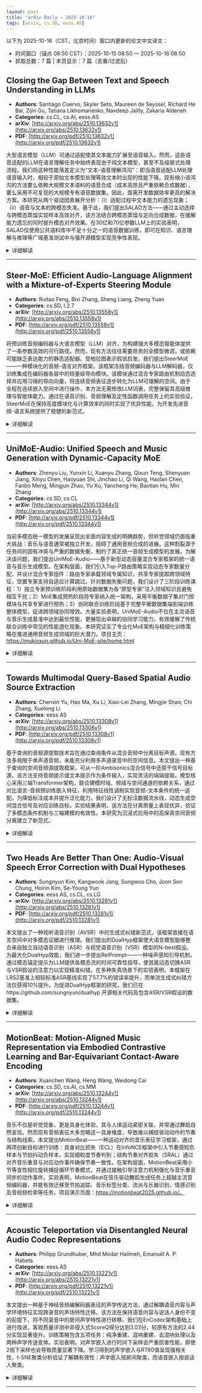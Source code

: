 ```yaml
---
layout: post
title: "arXiv Daily – 2025-10-16"
tags: [arxiv, cs.SD, eess.AS]
---
```


以下为 2025-10-16（CST，北京时间）窗口内更新的论文中文译文：
- 时间窗口（锚点 08:50 CST）：2025-10-15 08:50 — 2025-10-16 08:50
- 抓取总数：7 篇 | 本页显示：7 篇（去重/过滤后）

## Closing the Gap Between Text and Speech Understanding in LLMs
- **Authors**: Santiago Cuervo, Skyler Seto, Maureen de Seyssel, Richard He Bai, Zijin Gu, Tatiana Likhomanenko, Navdeep Jaitly, Zakaria Aldeneh
- **Categories**: cs.CL, cs.AI, eess.AS
- **arXiv**: [http://arxiv.org/abs/2510.13632v1](http://arxiv.org/abs/2510.13632v1)
- **PDF**: [http://arxiv.org/pdf/2510.13632v1](http://arxiv.org/pdf/2510.13632v1)

大型语言模型（LLM）可通过适配使其文本能力扩展至语音输入。然而，这些语音适配的LLM在语言理解任务中始终表现逊于纯文本模型，甚至不及级联式处理流程。我们将这种性能落差定义为“文本-语音理解鸿沟”：即当语音适配LLM处理语音输入时，相较于原始文本模型处理等效文本时出现的性能下降。现有缩小该鸿沟的方法要么依赖大规模文本语料的语音合成（成本高昂且严重依赖合成数据），要么采用不可复现的大规模专有语音数据集。因此，亟需开发数据效率更高的解决方案。本研究从两个驱动因素展开分析：（i）适配过程中文本能力的遗忘现象；（ii）语音与文本的跨模态失准。基于此，我们提出SALAD方法——通过主动选择与跨模态蒸馏实现样本高效对齐，该方法结合跨模态蒸馏与定向合成数据，在缓解能力遗忘的同时提升模态对齐效果。在30亿和70亿参数LLM上的实验表明，SALAD仅使用公共语料库中不足十分之一的语音数据训练，即可在知识、语言理解与推理等广域基准测试中与强开源模型实现竞争性表现。

<details>
<summary>详细解读</summary>

<div markdown="1">

1) **研究背景与既有方法的问题**
- 语音适配大语言模型在语言理解任务上表现不及纯文本模型及级联系统，存在“文本-语音理解差距”。
- 现有方法依赖大规模语音合成或专有数据集，成本高且不可复现，缺乏数据高效方案。

2) **论文核心方法如何解决上述问题**
- **SALAD方法**结合跨模态蒸馏与主动数据选择，分两阶段训练：
  - **阶段一**：在自然语音数据上使用蒸馏目标，使语音适配模型输出与文本骨干模型对齐，减少遗忘并提升跨模态一致性。
  - **阶段二**：通过主动学习算法，基于模型在文本语料各簇的未对齐程度，选择少量关键文本合成语音，针对性扩展训练数据域覆盖。
- **优势**：
  - 蒸馏目标直接优化跨模态对齐，抑制领域偏移导致的遗忘。
  - 主动选择以极低合成成本（仅1%数据）弥补自然语音数据域狭窄问题。
  - 整体方案在3B/7B模型上实现高效训练，数据用量较基线减少一个数量级。

3) **在哪些任务上取得了怎样的效果**
- 在StoryCloze、MMSU、OpenBookQA等6项广域知识推理任务上评估：
  - SALAD-3B/7B在语音输入准确率上超越多数基线，与最强模型Qwen2.5-Omni表现相当。
  - 文本-语音理解差距显著缩小（如SALAD-3B平均差距仅4.6%），且文本能力保留最佳（平均遗忘差距-0.5%）。
</div>

</details>

---

## Steer-MoE: Efficient Audio-Language Alignment with a Mixture-of-Experts Steering Module
- **Authors**: Ruitao Feng, Bixi Zhang, Sheng Liang, Zheng Yuan
- **Categories**: cs.SD, I.2.7
- **arXiv**: [http://arxiv.org/abs/2510.13558v1](http://arxiv.org/abs/2510.13558v1)
- **PDF**: [http://arxiv.org/pdf/2510.13558v1](http://arxiv.org/pdf/2510.13558v1)

将预训练音频编码器与大语言模型（LLM）对齐，为构建强大多模态智能体提供了一条参数高效的可行路径。然而，现有方法往往需要昂贵的全模型微调，或依赖可能缺乏表达能力的静态适配器。受柏拉图表示假说启发，我们提出SteerMoE——一种模块化的音频-语言对齐框架。该框架冻结音频编码器与LLM解码器，仅训练集成在编码器各层中的轻量级导向模块。该模块通过混合专家路由机制动态选择并应用习得的导向向量，将连续音频表征逐步转化为LLM可理解的空间。由于全程在连续嵌入空间中进行操作，本方法无需修改LLM词表，完整保留其高级推理与智能体能力。通过在语音识别、音频理解及定性函数调用任务上的实验验证，SteerMoE在保持高度模块化与计算效率的同时实现了优异性能，为开发先进音频-语言系统提供了稳健的新范式。

<details>
<summary>详细解读</summary>

<div markdown="1">

1)  
- **研究背景**：音频与语言模型对齐是构建多模态智能体的关键，现有方法主要分为两类。  
- **既有方法问题**：  
  - 端到端全模型微调计算成本高，且可能损害大语言模型的推理能力。  
  - 参数高效微调方法中，离散化音频为符号序列会引入量化器、造成信息损失；静态适配器表达能力有限，难以处理复杂任务。  

2)  
- **核心方法**：提出SteerMoE框架，通过混合专家模块动态对齐音频与语言表示。  
- **解决思路**：  
  - **动态路由机制**：在冻结的音频编码器各层插入轻量级MoE模块，根据输入内容选择专家向量，逐步调整音频表示。  
  - **连续空间操作**：避免离散化，直接映射音频特征至大语言模型嵌入空间，保留信号完整性。  
  - **模块化设计**：仅训练MoE路由、专家向量和投影层，参数效率高，支持编码器与大语言模型灵活替换。  
- **优势**：  
  - 增强对齐表达能力，优于静态适配器。  
  - 无需修改大语言模型词汇表，保持其原生推理与工具调用能力。  

3)  
- **任务与效果**：  
  - **自动语音识别**：在LibriSpeech和AISHELL-2数据集上，词错误率与字符错误率接近全微调模型（如Whisper-large-v3），验证对齐有效性。  
  - **音频理解**：在Clotho-AQA问答任务中，准确率优于部分大规模多模态模型，展现复杂推理能力。  
  - **工具调用**：定性实验表明，模型能通过语音成功触发大语言模型预定义函数，保留智能体能力。
</div>

</details>

---

## UniMoE-Audio: Unified Speech and Music Generation with Dynamic-Capacity MoE
- **Authors**: Zhenyu Liu, Yunxin Li, Xuanyu Zhang, Qixun Teng, Shenyuan Jiang, Xinyu Chen, Haoyuan Shi, Jinchao Li, Qi Wang, Haolan Chen, Fanbo Meng, Mingjun Zhao, Yu Xu, Yancheng He, Baotian Hu, Min Zhang
- **Categories**: cs.SD, cs.CL
- **arXiv**: [http://arxiv.org/abs/2510.13344v1](http://arxiv.org/abs/2510.13344v1)
- **PDF**: [http://arxiv.org/pdf/2510.13344v1](http://arxiv.org/pdf/2510.13344v1)

当前多模态统一模型的发展呈现出全面内容生成的明确趋势，但听觉领域仍面临重大挑战：音乐与语音通常被独立开发，阻碍了通用音频合成的进展。这种割裂源于任务间的固有冲突与严重的数据失衡，制约了真正统一音频生成模型的发展。为解决该问题，我们提出UniMoE-Audio——基于新型动态容量混合专家框架的统一语音与音乐生成模型。在架构层面，我们引入Top-P路由策略实现动态专家数量分配，并设计混合专家组件：路由专家承载领域专属知识，共享专家提取跨领域特征，空置专家支持自适应计算跳过。针对数据失衡问题，我们设计了三阶段训练课程：1）独立专家预训练阶段利用原始数据集为各“原型专家”注入领域知识且避免相互干扰；2）MoE集成预热阶段将专家纳入统一架构，采用平衡数据子集对门控模块与共享专家进行预热；3）协同联合训练阶段基于完整平衡数据集端到端训练整体模型，促进跨领域协同增效。大量实验表明，UniMoE-Audio不仅在主流语音与音乐生成基准中达到最优性能，更展现出卓越的协同学习能力，有效缓解了传统联合训练中常见的性能退化现象。本研究证实了专业化MoE架构与精细化训练策略在推进通用音频生成领域的巨大潜力。项目主页：https://mukioxun.github.io/Uni-MoE-site/home.html

<details>
<summary>详细解读</summary>

<div markdown="1">
1. **研究背景与既有方法的问题**
- **任务冲突**：语音生成注重语义清晰度和说话人身份，而音乐生成关注和声、节奏等复杂结构，两者优化目标不同，导致共享模型训练时相互干扰。
- **数据不平衡**：高质量语音数据远多于音乐数据，直接联合训练会使语音任务主导学习，导致音乐生成质量显著下降。
- **现有方法局限**：传统统一音频模型（如UniAudio）采用简单联合训练，无法解决上述问题，性能受限。

2. **论文核心方法如何解决上述问题**
- **动态容量MoE架构**：
  - **Top-P路由策略**：根据输入复杂度动态分配专家数量，避免静态Top-K的资源浪费或不足。
  - **混合专家设计**：
    - 路由专家：处理领域特定知识（如语音或音乐）。
    - 共享专家：捕获跨领域通用特征。
    - 空专家：自适应跳过计算，提升效率。
- **三阶段训练课程**：
  - **独立专家训练**：利用原始不平衡数据分别训练语音和音乐“原型专家”，注入领域知识。
  - **MoE集成与预热**：将专家集成到统一架构，使用平衡数据子集预热路由器和共享专家，确保稳定性。
  - **协同联合训练**：在完整平衡数据集上端到端训练，促进跨领域知识迁移，避免任务主导。
- **综合效果**：通过架构和训练策略结合，有效缓解任务冲突与数据不平衡，实现语音和音乐生成的协同优化。

3. **在哪些任务上取得了怎样的效果**
- **语音合成任务**：
  - 在SeedTTS、LibriSpeech等基准测试中，取得最优或竞争性表现，如UTMOS评分达4.36（SOTA），WER低至1.9，数据效率显著。
- **音乐生成任务**：
  - 在Text-to-Music和Video-to-Music任务中，美学质量指标（PC、PQ、CE）全面领先，语义对齐（CLAP、CLaMP3）表现优异。
- **整体优势**：相比基线模型，UniMoE-Audio在资源稀缺任务（如V2M）上表现稳健，验证了方法在跨域统一生成中的有效性。
</div>

</details>

---

## Towards Multimodal Query-Based Spatial Audio Source Extraction
- **Authors**: Chenxin Yu, Hao Ma, Xu Li, Xiao-Lei Zhang, Mingjie Shao, Chi Zhang, Xuelong Li
- **Categories**: eess.AS
- **arXiv**: [http://arxiv.org/abs/2510.13308v1](http://arxiv.org/abs/2510.13308v1)
- **PDF**: [http://arxiv.org/pdf/2510.13308v1](http://arxiv.org/pdf/2510.13308v1)

基于查询的音频源提取技术旨在通过查询条件从混合音频中分离目标声源。现有方法多局限于单声道音频，未能充分利用多声道录音中的空间信息。本文提出一种基于查询的空间音频源提取框架，可从一阶Ambisonics混合信号中还原干信号目标源。该方法支持音频提示或文本提示作为条件输入，实现灵活的端端提取。模型核心采用三轴Transformer架构，联合建模时域、频域与空间通道的依赖关系，通过对比语言-音频预训练嵌入特征，利用特征线性调制实现音频-文本条件的统一适配。为降低标注成本并提升泛化能力，我们设计了无标注数据流水线，动态生成空间混合信号及对应训练目标。实验结果表明，该方法在分离质量上表现优异，验证了多模态条件机制与三轴建模的有效性。本研究为沉浸式应用中的高保真空间音频分离建立了新范式。

<details>
<summary>详细解读</summary>

<div markdown="1">

1)  
- **研究背景**：空间音频源分离在沉浸式媒体、AR/VR等领域需求增长，需从多通道混音中恢复目标声源并利用空间线索。  
- **既有问题**：  
  - 现有方法多局限于单通道音频，未充分挖掘多通道记录中的空间信息。  
  - 传统方法依赖固定类别训练，泛化性差；空间混响强时，波束成形等技术效果受限。  
  - 多模态查询研究仍限于单通道，缺乏空间建模能力。  

2)  
- **核心方法**：提出BSAST框架，基于一阶Ambisonics输入，通过三轴Transformer联合建模时间、频率和空间通道依赖关系。  
- **关键技术**：  
  - **频带分割编码器**：将频谱划分为非重叠子带，提取频域局部特征。  
  - **多模态查询条件**：使用CLAP嵌入统一音频和文本查询，通过FiLM层动态调制特征。  
  - **三轴RoPE Transformer**：沿时间、频率和空间通道维度依次应用注意力，编码相对位置信息。  
  - **无标签训练**：动态生成空间混音数据，通过扰动CLAP嵌入模拟多模态查询，无需人工标注。  
- **解决思路**：  
  - 显式整合空间线索与频谱表示，提升混响环境下的分离鲁棒性。  
  - 支持开放域查询，突破固定类别限制；无标注管道降低数据依赖。  

3)  
- **任务**：在DCASE 2025任务4数据集上评估，涵盖多种声源、混响和噪声场景。  
- **效果**：  
  - 全FOA通道输入时，音频查询的SI-SDR达7.296 dB，文本查询达4.098 dB，显著优于单通道基线。  
  - 模型深度增加（如8层Transformer）持续提升性能，显示强扩展性。  
  - 无标签训练下，文本查询仍具竞争力，验证多模态条件泛化能力。
</div>

</details>

---

## Two Heads Are Better Than One: Audio-Visual Speech Error Correction with Dual Hypotheses
- **Authors**: Sungnyun Kim, Kangwook Jang, Sungwoo Cho, Joon Son Chung, Hoirin Kim, Se-Young Yun
- **Categories**: eess.AS, cs.CL, cs.LG
- **arXiv**: [http://arxiv.org/abs/2510.13281v1](http://arxiv.org/abs/2510.13281v1)
- **PDF**: [http://arxiv.org/pdf/2510.13281v1](http://arxiv.org/pdf/2510.13281v1)

本文提出了一种视听语音识别（AVSR）中的生成式纠错新范式，该框架直接在语言空间中对多模态证据进行推理。我们提出的DualHyp框架使大语言模型能够整合来自独立自动语音识别（ASR）与视觉语音识别（VSR）模型的N-best假设。为最大化DualHyp效能，我们进一步提出RelPrompt——一种噪声感知引导机制，通过模态锚定提示为LLM提供各模态流的时间可靠性指导，使其能动态切换ASR与VSR假设的注意力以实现精准纠错。在多种失真场景下的实验表明，本框架在LRS2基准上相较标准ASR基线实现了57.7%的错误率提升，而单流生成式纠错方法仅获得10%提升。为促进DualHyp框架的研究，我们已在https://github.com/sungnyun/dualhyp 开源相关代码及包含ASR/VSR假设的数据集。

<details>
<summary>详细解读</summary>

<div markdown="1">

1)  
- **研究背景**：音频-视觉语音识别（AVSR）在噪声环境下性能显著下降，传统生成式纠错（GER）方法依赖单一音频流假设，易受声学失真影响。  
- **既有方法问题**：  
  - 单流GER框架仅基于自动语音识别（ASR）的N-best假设，在低信噪比条件下纠错能力受限。  
  - 现有AVSR方法通过特征级融合（如视觉适配器或多模态编码器）整合音频和视觉信息，但易受跨模态污染，导致噪声从一个模态传播到统一表示中。  

2)  
- **核心方法**：提出DualHyp框架，通过以下机制解决上述问题：  
  - **双流假设生成**：使用独立的ASR和视觉语音识别（VSR）模型分别生成N-best假设列表，保留模态特异性信息。  
  - **语言空间融合**：大型语言模型（LLM）直接对文本假设进行组合推理，避免早期特征融合的跨模态干扰，利用其深层上下文理解能力纠正错误。  
  - **噪声感知引导（RelPrompt）**：  
    - 通过轻量预测器评估音频和视频流的时序可靠性，生成Clean/Noisy/Mixed标记序列。  
    - 将这些可靠性标记作为提示输入LLM，动态引导模型在ASR和VSR假设间切换焦点，优先依赖更可靠的模态证据。  
- **优势**：  
  - 模块化设计支持即插即用ASR/VSR模型，无需重新训练整个系统。  
  - 延迟融合策略避免模态污染，显著提升在联合噪声场景下的鲁棒性。  

3)  
- **任务与效果**：  
  - 在LRS2和LRS3基准测试中，针对多种音频-视觉联合噪声场景（如语音干扰、视觉遮挡），DualHyp + RelPrompt相比ASR基线（Whisper）降低错误率高达57.7%，而单流GER方法仅提升约10%。  
  - 在多语言AVSR任务（MuAViC数据集）中，在三种语言上超越基线，证明其跨语言泛化能力。  
  - 定性分析显示，模型能通过片段组合或主导模态优化机制有效纠正同音词和缺失片段。
</div>

</details>

---

## MotionBeat: Motion-Aligned Music Representation via Embodied Contrastive Learning and Bar-Equivariant Contact-Aware Encoding
- **Authors**: Xuanchen Wang, Heng Wang, Weidong Cai
- **Categories**: cs.SD, cs.AI, cs.MM
- **arXiv**: [http://arxiv.org/abs/2510.13244v1](http://arxiv.org/abs/2510.13244v1)
- **PDF**: [http://arxiv.org/pdf/2510.13244v1](http://arxiv.org/pdf/2510.13244v1)

音乐不仅是听觉现象，更是具身化体验，其与人体运动紧密关联，并常通过舞蹈自然呈现。然而现有音频表征大多忽略这一具身维度，导致难以捕捉驱动动作的节奏与结构线索。本文提出MotionBeat——一种运动对齐的音乐表征学习框架，通过两项创新目标进行训练：具身对比损失（ECL）在InfoNCE框架中引入节奏感知负样本与节拍抖动负样本，实现细粒度节奏判别；结构节奏对齐损失（SRAL）通过对齐音乐重音与对应动作事件确保节奏一致性。在架构层面，MotionBeat采用小节等变性相位旋转捕捉循环节奏模式，并通过接触引导注意力机制强化与音乐重音同步的动作事件。实验表明，MotionBeat在音乐驱动舞蹈生成任务上超越主流音频编码器，并能有效迁移至节拍追踪、音乐标签分类、流派与乐器识别、情感识别及音视频检索等任务。项目演示页面：https://motionbeat2025.github.io/。

<details>
<summary>详细解读</summary>

<div markdown="1">

1)  
- **研究背景**：音乐与人体运动紧密相关，但现有音频表示模型（如音频-文本或音频-视觉对齐方法）忽略这一“具身”维度，导致无法有效捕捉驱动运动的节奏和结构线索。  
- **既有方法问题**：依赖全局声学或语义特征，缺乏细粒度节奏对齐能力，在音乐到舞蹈生成等任务中易出现节奏-运动失准，限制了模型在节奏敏感应用中的效果。  

2)  
- **核心方法**：MotionBeat通过新型训练目标和架构设计解决上述问题。  
  - **训练目标**：  
    - **具身对比损失（ECL）**：扩展InfoNCE，引入节奏敏感负样本（如速度感知和节拍抖动负样本），强制模型区分细粒度节奏差异。  
    - **结构节奏对齐损失（SRAL）**：结合Soft-DTW和地球移动距离，在节拍和节栏级别对齐音频起始点与运动接触事件，确保全局节奏一致性。  
  - **架构创新**：  
    - **节栏等变相位旋转**：对嵌入施加循环旋转变换，使表示对节栏起始点变化具有鲁棒性，捕捉周期性节奏模式。  
    - **接触引导注意力**：基于接触概率加权注意力分数，突出与音乐重音同步的运动事件，加强音频-运动耦合。  
- **整合机制**：总损失函数结合ECL和SRAL，通过双编码器结构提取节拍同步的音频和运动特征，最终学习到运动对齐的音乐表示。  

3)  
- **任务与效果**：  
  - **舞蹈生成**：在AIST++数据集上，生成的运动更具节奏对齐性（Beat Alignment Score提升）、物理合理性（Physical Foot Contact得分降低）和多样性（运动特征分布更广）。  
  - **识别任务**：在节拍跟踪、音乐标签、流派/乐器分类、情感识别和跨模态检索中，均超越基线模型（如wav2vec 2.0、CLAP），例如在节拍跟踪F1分数和跨模态检索Recall@1上取得最优结果。  
  - **泛化性**：证明运动对齐表示可有效迁移至多类下游任务，提升节奏和语义感知能力。
</div>

</details>

---

## Acoustic Teleportation via Disentangled Neural Audio Codec Representations
- **Authors**: Philipp Grundhuber, Mhd Modar Halimeh, Emanuël A. P. Habets
- **Categories**: eess.AS
- **arXiv**: [http://arxiv.org/abs/2510.13221v1](http://arxiv.org/abs/2510.13221v1)
- **PDF**: [http://arxiv.org/pdf/2510.13221v1](http://arxiv.org/pdf/2510.13221v1)

本文提出一种基于神经音频编解码器表征的声学传送方法，通过解耦语音内容与声学环境特征实现跨录音的声场特性迁移。该方法在保持语音内容与说话人身份不变的前提下，将不同录音中的房间声学特性进行转移。我们在EnCodec架构基础上进行改进，客观质量评测中非侵入式ScoreQ得分达到3.03分，较原有方法的2.44分实现显著提升。训练策略包含五项任务：纯净重建、混响重建、去混响处理以及两种声学传送变体。实验表明，对声学嵌入进行时间下采样会严重损害性能，即使2倍下采样也会导致质量显著下降。学习得到的声学嵌入与RT60值呈现强相关性，t-SNE聚类分析验证了解耦有效性：声学嵌入按房间聚类，而语音嵌入按说话人聚类。

<details>
<summary>详细解读</summary>

<div markdown="1">

1)  
- **研究背景**：传统音频编解码器依赖信号处理模块，而神经音频编解码器（NACs）在压缩效率和重建质量上表现更优。现有方法尝试在潜在空间中解耦语音内容与环境特征，但存在输出质量受限和可听伪影的问题。  
- **既有方法问题**：  
  - 如Omran等人的方法对声学嵌入进行时间下采样，导致信息损失和性能下降。  
  - 解耦不彻底，语音与声学特征相互干扰，影响任务如去混响和声学传输的精度。  

2)  
- **核心方法**：基于EnCodec架构，设计解耦的神经音频编解码器，将语音内容与声学环境特征分离为独立嵌入。  
  - **模型结构**：  
    - 使用128维输出，其中64维分配给语音嵌入，64维分配给声学嵌入。  
    - 通过两个独立的残差向量量化器分别量化语音和声学特征，避免信息混合。  
  - **训练策略**：  
    - 包含五类任务：干净重建、混响重建、去混响、同源声学传输和异源声学传输。  
    - 通过嵌入交换（如声学嵌入置零或跨样本替换）强制模型学习解耦表示。  
  - **改进点**：  
    - 取消声学嵌入的时间下采样，保留完整时序信息，提升重建质量。  
    - 多任务训练增强模型泛化能力，解决既有方法在复杂任务中的性能瓶颈。  

3)  
- **任务与效果**：  
  - **声学传输**：成功将房间特性（如RT60）在不同语音间转移，ScoreQ非侵入式评分达3.03（基线为2.44）。  
  - **去混响**：通过声学嵌入置零实现，ScoreQ评分达3.62，优于基线。  
  - **解耦验证**：t-SNE聚类显示声学嵌入按房间聚类，语音嵌入按说话人聚类，证明有效分离。  
  - **客观指标**：ViSQOL和ScoreQ显示模型在重建、传输任务中均显著提升质量。
</div>

</details>

---

